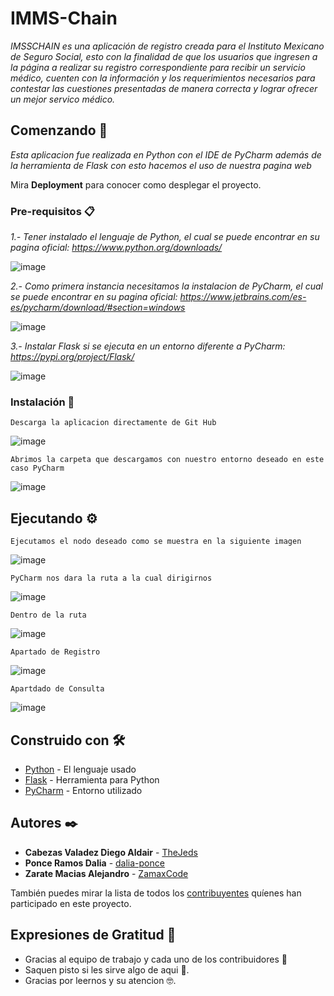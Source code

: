 # IMMS-Chain

_IMSSCHAIN es una aplicación de registro creada para el Instituto Mexicano de Seguro Social, esto con la finalidad de que los usuarios que ingresen a la página a realizar su registro correspondiente para recibir un servicio médico, cuenten con la información y los requerimientos necesarios para contestar las cuestiones presentadas de manera correcta y lograr ofrecer un mejor servico médico._

## Comenzando 🚀

_Esta aplicacion fue realizada en Python con el IDE de PyCharm además de la herramienta de Flask con esto hacemos el uso de nuestra pagina web_

Mira **Deployment** para conocer como desplegar el proyecto.


### Pre-requisitos 📋

_1.- Tener instalado el lenguaje de Python, el cual se puede encontrar en su pagina oficial: https://www.python.org/downloads/_

![image](https://user-images.githubusercontent.com/84459707/123178112-29dec380-d44c-11eb-803b-b6b25f57728d.png)

_2.- Como primera instancia necesitamos la instalacion de PyCharm, el cual se puede encontrar en su pagina oficial: https://www.jetbrains.com/es-es/pycharm/download/#section=windows_

![image](https://user-images.githubusercontent.com/84459707/123177329-b12b3780-d44a-11eb-8e94-d409bf89d613.png)

_3.- Instalar Flask si se ejecuta en un entorno diferente a PyCharm: https://pypi.org/project/Flask/_

![image](https://user-images.githubusercontent.com/84459707/123177904-c6549600-d44b-11eb-9ff6-0984b3ed04cf.png)

### Instalación 🔧
```
Descarga la aplicacion directamente de Git Hub
```
![image](https://user-images.githubusercontent.com/84459707/123179350-d15cf580-d44e-11eb-931d-f87d884e0909.png)
```
Abrimos la carpeta que descargamos con nuestro entorno deseado en este caso PyCharm
```
![image](https://user-images.githubusercontent.com/84459707/123179650-724bb080-d44f-11eb-8951-8bd68f16eb76.png)

## Ejecutando ⚙️

```
Ejecutamos el nodo deseado como se muestra en la siguiente imagen
```
![image](https://user-images.githubusercontent.com/84459707/123179799-b9d23c80-d44f-11eb-8ed7-676a12dfbf7d.png)
```
PyCharm nos dara la ruta a la cual dirigirnos
```
![image](https://user-images.githubusercontent.com/84459707/123179923-f140e900-d44f-11eb-8a40-c91566516b37.png)
```
Dentro de la ruta
```
![image](https://user-images.githubusercontent.com/84459707/123180018-19c8e300-d450-11eb-89cd-d4ce0b4be415.png)
```
Apartado de Registro
```
![image](https://user-images.githubusercontent.com/84459707/123180590-2ef24180-d451-11eb-9991-5e58b34a32e0.png)
```
Apartdado de Consulta
```
![image](https://user-images.githubusercontent.com/84459707/123180696-619c3a00-d451-11eb-8f6d-82cf211cc395.png)



## Construido con 🛠️

* [Python](https://www.python.org/downloads/) - El lenguaje usado
* [Flask](https://pypi.org/project/Flask/) - Herramienta para Python
* [PyCharm](https://www.jetbrains.com/es-es/pycharm/download/#section=windows) - Entorno utilizado

## Autores ✒️

* **Cabezas Valadez Diego Aldair** - [TheJeds](https://github.com/TheJeds)
* **Ponce Ramos Dalia** - [dalia-ponce](https://github.com/dalia-ponce)
* **Zarate Macias Alejandro** - [ZamaxCode](https://github.com/ZamaxCode)

También puedes mirar la lista de todos los [contribuyentes](https://github.com/ZamaxCode/IMMS-Chain/graphs/contributors) quíenes han participado en este proyecto. 

## Expresiones de Gratitud 🎁

* Gracias al equipo de trabajo y cada uno de los contribuidores 📢
* Saquen pisto si les sirve algo de aqui 🍺. 
* Gracias por leernos y su atencion 🤓.
